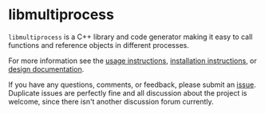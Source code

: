 # libmultiprocess

`libmultiprocess` is a C++ library and code generator making it easy to call functions and reference objects in different processes.

For more information see the [usage instructions](doc/usage.md), [installation instructions](doc/install.md), or [design documentation](doc/design.md).

If you have any questions, comments, or feedback, please submit an [issue](https://github.com/coinwow-core/libmultiprocess/issues/new).
Duplicate issues are perfectly fine and all discussion about the project is welcome, since there isn't another discussion forum currently.
